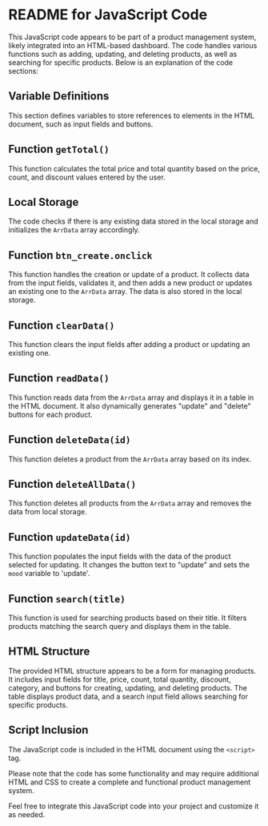 # README for JavaScript Code

This JavaScript code appears to be part of a product management system, likely integrated into an HTML-based dashboard. The code handles various functions such as adding, updating, and deleting products, as well as searching for specific products. Below is an explanation of the code sections:

## Variable Definitions

This section defines variables to store references to elements in the HTML document, such as input fields and buttons.

## Function `getTotal()`

This function calculates the total price and total quantity based on the price, count, and discount values entered by the user.

## Local Storage

The code checks if there is any existing data stored in the local storage and initializes the `ArrData` array accordingly.

## Function `btn_create.onclick`

This function handles the creation or update of a product. It collects data from the input fields, validates it, and then adds a new product or updates an existing one to the `ArrData` array. The data is also stored in the local storage.

## Function `clearData()`

This function clears the input fields after adding a product or updating an existing one.

## Function `readData()`

This function reads data from the `ArrData` array and displays it in a table in the HTML document. It also dynamically generates "update" and "delete" buttons for each product.

## Function `deleteData(id)`

This function deletes a product from the `ArrData` array based on its index.

## Function `deleteAllData()`

This function deletes all products from the `ArrData` array and removes the data from local storage.

## Function `updateData(id)`

This function populates the input fields with the data of the product selected for updating. It changes the button text to "update" and sets the `mood` variable to 'update'.

## Function `search(title)`

This function is used for searching products based on their title. It filters products matching the search query and displays them in the table.

## HTML Structure

The provided HTML structure appears to be a form for managing products. It includes input fields for title, price, count, total quantity, discount, category, and buttons for creating, updating, and deleting products. The table displays product data, and a search input field allows searching for specific products.

## Script Inclusion

The JavaScript code is included in the HTML document using the `<script>` tag.

Please note that the code has some functionality and may require additional HTML and CSS to create a complete and functional product management system.

Feel free to integrate this JavaScript code into your project and customize it as needed.
